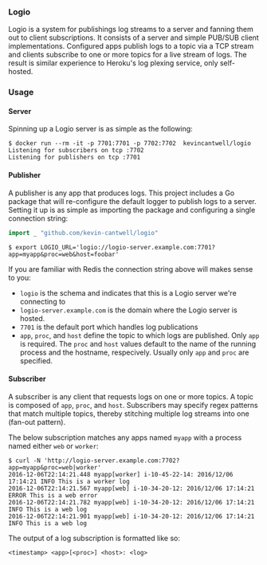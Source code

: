 ### Logio

Logio is a system for publishings log streams to a server and fanning them out to client subscriptions. It consists of a server and simple PUB/SUB client implementations. Configured apps publish logs to a topic via a TCP stream and clients subscribe to one or more topics for a live stream of logs. The result is similar experience to Heroku's log plexing service, only self-hosted.

### Usage

#### Server

Spinning up a Logio server is as simple as the following:

```
$ docker run --rm -it -p 7701:7701 -p 7702:7702  kevincantwell/logio
Listening for subscribers on tcp :7702
Listening for publishers on tcp :7701
```

#### Publisher

A publisher is any app that produces logs. This project includes a Go package that will re-configure the default logger to publish logs to a server. Setting it up is as simple as importing the package and configuring a single connection string:

```go
import _ "github.com/kevin-cantwell/logio"
```

```
$ export LOGIO_URL='logio://logio-server.example.com:7701?app=myapp&proc=web&host=foobar'
```

If you are familiar with Redis the connection string above will makes sense to you:
* `logio` is the schema and indicates that this is a Logio server we're connecting to
* `logio-server.example.com` is the domain where the Logio server is hosted.
* `7701` is the default port which handles log publications
* `app`, `proc`, and `host` define the topic to which logs are published. Only `app` is required. The `proc` and `host` values default to the name of the running process and the hostname, respecively. Usually only `app` and `proc` are specified.

#### Subscriber

A subscriber is any client that requests logs on one or more topics. A topic is composed of `app`, `proc`, and `host`. Subscribers may specify regex patterns that match multiple topics, thereby stitching multiple log streams into one (fan-out pattern).

The below subscription matches any apps named `myapp` with a process named either `web` or `worker`:

```
$ curl -N 'http://logio-server.example.com:7702?app=myapp&proc=web|worker'
2016-12-06T22:14:21.448 myapp[worker] i-10-45-22-14: 2016/12/06 17:14:21 INFO This is a worker log
2016-12-06T22:14:21.567 myapp[web] i-10-34-20-12: 2016/12/06 17:14:21 ERROR This is a web error
2016-12-06T22:14:21.782 myapp[web] i-10-34-20-12: 2016/12/06 17:14:21 INFO This is a web log
2016-12-06T22:14:21.901 myapp[web] i-10-34-20-12: 2016/12/06 17:14:21 INFO This is a web log
```

The output of a log subscription is formatted like so:

`<timestamp> <app>[<proc>] <host>: <log>`


